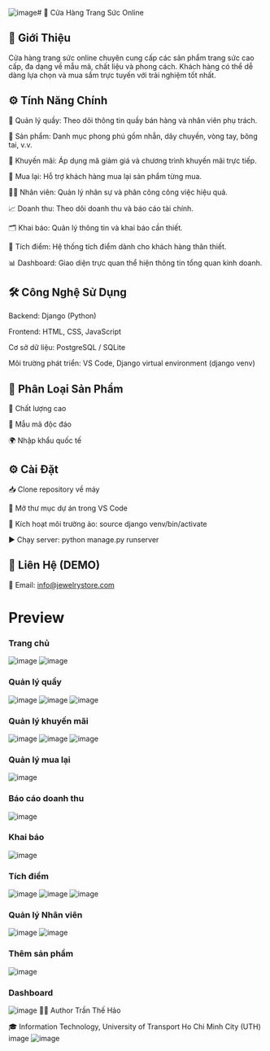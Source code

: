 ![image](https://github.com/user-attachments/assets/b9bad203-d774-438a-b44c-22e20ce72875)# 💎 Cửa Hàng Trang Sức Online
## 📝 Giới Thiệu
Cửa hàng trang sức online chuyên cung cấp các sản phẩm trang sức cao cấp, đa dạng về mẫu mã, chất liệu và phong cách.
Khách hàng có thể dễ dàng lựa chọn và mua sắm trực tuyến với trải nghiệm tốt nhất.

## ⚙️ Tính Năng Chính
🏪 Quản lý quầy: Theo dõi thông tin quầy bán hàng và nhân viên phụ trách.

💍 Sản phẩm: Danh mục phong phú gồm nhẫn, dây chuyền, vòng tay, bông tai, v.v.

🎁 Khuyến mãi: Áp dụng mã giảm giá và chương trình khuyến mãi trực tiếp.

🔁 Mua lại: Hỗ trợ khách hàng mua lại sản phẩm từng mua.

👩‍💼 Nhân viên: Quản lý nhân sự và phân công công việc hiệu quả.

📈 Doanh thu: Theo dõi doanh thu và báo cáo tài chính.

🗂️ Khai báo: Quản lý thông tin và khai báo cần thiết.

🎯 Tích điểm: Hệ thống tích điểm dành cho khách hàng thân thiết.

📊 Dashboard: Giao diện trực quan thể hiện thông tin tổng quan kinh doanh.

## 🛠️ Công Nghệ Sử Dụng
Backend: Django (Python)

Frontend: HTML, CSS, JavaScript

Cơ sở dữ liệu: PostgreSQL / SQLite

Môi trường phát triển: VS Code, Django virtual environment (django venv)

## 🧾 Phân Loại Sản Phẩm
🌟 Chất lượng cao

🎨 Mẫu mã độc đáo

🌍 Nhập khẩu quốc tế

## ⚙️ Cài Đặt
📥 Clone repository về máy

📂 Mở thư mục dự án trong VS Code

🧪 Kích hoạt môi trường ảo: source django venv/bin/activate

▶️ Chạy server: python manage.py runserver

## 📩 Liên Hệ (DEMO)
 📧 Email: info@jewelrystore.com

# Preview 
### Trang chủ
![image](https://github.com/user-attachments/assets/813a9833-6ae8-4f06-967d-9e6994742422)
![image](https://github.com/user-attachments/assets/337b8565-6292-48e3-9187-1bc29751d960)
### Quản lý quầy
![image](https://github.com/user-attachments/assets/426b18ca-e21a-47cf-b2fa-532b4b769785)
![image](https://github.com/user-attachments/assets/390eed31-2649-4266-ace2-ea83e333e0ad)
![image](https://github.com/user-attachments/assets/0e47bac6-896e-4037-830f-22f01d52550a)
### Quản lý khuyến mãi
![image](https://github.com/user-attachments/assets/2b0de55d-63d7-4f54-862a-236e08537cd4)
![image](https://github.com/user-attachments/assets/8caf8154-d5f1-4027-aff9-f7936127e4ac)
![image](https://github.com/user-attachments/assets/8350432b-8e2d-4d3f-ab4e-d17aec30ecbd)
### Quản lý mua lại 
![image](https://github.com/user-attachments/assets/908141f7-0afd-450b-bcc5-17444b2162c4)
### Báo cáo doanh thu
![image](https://github.com/user-attachments/assets/9cd722c4-bdf1-44e2-9f53-440c4a91d730)
### Khai báo
![image](https://github.com/user-attachments/assets/5999a00e-f0fa-4740-9af3-2843992c753a)
### Tích điểm
![image](https://github.com/user-attachments/assets/4f46387f-e429-4525-8150-a5311a657199)
![image](https://github.com/user-attachments/assets/c0f33cd3-ff16-4d76-91c2-2fa0f49f42ab)
![image](https://github.com/user-attachments/assets/788c5015-eac3-4287-a65a-8b0dce480674)
### Quản lý Nhân viên
![image](https://github.com/user-attachments/assets/898b1940-1492-434b-a123-c7329943de07)
![image](https://github.com/user-attachments/assets/fd483d34-ad2d-4526-90fb-ad26710ff5ef)
### Thêm sản phẩm
![image](https://github.com/user-attachments/assets/366c767b-9c75-484c-8347-252120c102b7)
### Dashboard
![image](https://github.com/user-attachments/assets/55983355-59fe-4ec7-b87c-6599a3a4310f)
👨‍💻 Author
Trần Thế Hảo

🎓 Information Technology, University of Transport Ho Chi Minh City (UTH)
image
![image](https://github.com/user-attachments/assets/7a0abee9-9c82-456c-af1f-5b363d3595a2)




